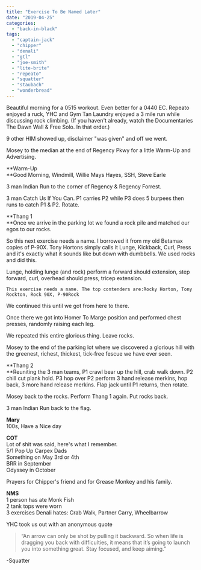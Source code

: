 ```yaml
---
title: "Exercise To Be Named Later"
date: "2019-04-25"
categories: 
  - "back-in-black"
tags: 
  - "captain-jack"
  - "chipper"
  - "denali"
  - "gtl"
  - "joe-smith"
  - "lite-brite"
  - "repeato"
  - "squatter"
  - "staubach"
  - "wonderbread"
---
```


Beautiful morning for a 0515 workout. Even better for a 0440 EC. Repeato enjoyed a ruck, YHC and Gym Tan Laundry enjoyed a 3 mile run while discussing rock climbing. (If you haven't already, watch the Documentaries The Dawn Wall & Free Solo. In that order.)

9 other HIM showed up, disclaimer "was given" and off we went.

Mosey to the median at the end of Regency Pkwy for a little Warm-Up and Advertising.

**Warm-Up  
**Good Morning, Windmill, Willie Mays Hayes, SSH, Steve Earle

3 man Indian Run to the corner of Regency & Regency Forrest.

3 man Catch Us If You Can. P1 carries P2 while P3 does 5 burpees then runs to catch P1 & P2. Rotate.

**Thang 1  
**Once we arrive in the parking lot we found a rock pile and matched our egos to our rocks.

So this next exercise needs a name. I borrowed it from my old Betamax copies of P-90X. Tony Hortons simply calls it Lunge, Kickback, Curl, Press and it's exactly what it sounds like but down with dumbbells. We used rocks and did this.

Lunge, holding lunge (and rock) perform a forward should extension, step forward, curl, overhead should press, tricep extension.

```
This exercise needs a name. The top contenders are:Rocky Horton, Tony Rockton, Rock 90X, P-90Rock
```

We continued this until we got from here to there.

Once there we got into Homer To Marge position and performed chest presses, randomly raising each leg.

We repeated this entire glorious thing. Leave rocks.

Mosey to the end of the parking lot where we discovered a glorious hill with the greenest, richest, thickest, tick-free fescue we have ever seen.

**Thang 2  
**Reuniting the 3 man teams, P1 crawl bear up the hill, crab walk down. P2 chill cut plank hold. P3 hop over P2 perform 3 hand release merkins, hop back, 3 more hand release merkins. Flap jack until P1 returns, then rotate.

Mosey back to the rocks. Perform Thang 1 again. Put rocks back.

3 man Indian Run back to the flag.

**Mary**  
100s, Have a Nice day

**COT**  
Lot of shit was said, here's what I remember.  
5/1 Pop Up Carpex Dads  
Something on May 3rd or 4th  
BRR in September  
Odyssey in October

Prayers for Chipper's friend and for Grease Monkey and his family.

**NMS**  
1 person has ate Monk Fish  
2 tank tops were worn  
3 exercises Denali hates: Crab Walk, Partner Carry, Wheelbarrow

YHC took us out with an anonymous quote

> “An arrow can only be shot by pulling it backward. So when life is dragging you back with difficulties, it means that it’s going to launch you into something great. Stay focused, and keep aiming.”

\-Squatter
